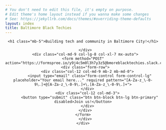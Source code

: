 ```yaml
---
# You don't need to edit this file, it's empty on purpose.
# Edit theme's home layout instead if you wanna make some changes
# See: https://jekyllrb.com/docs/themes/#overriding-theme-defaults
layout: index
title: Baltimore Black Techies
---
```

<!-- Masthead -->
<header class="masthead text-white text-center">
  <div class="overlay"></div>
  <div class="container">
    <div class="row">
      <div class="col-xl-9 mx-auto">

	<h1 class="mb-5">Building tech and community in Baltimore City!</h1>

      </div>
      <div class="col-md-9 col-lg-8 col-xl-7 mx-auto">
	<form method="POST" action="https://formspree.io/y9j4c5m0l3h7y3z5@bmoreblacktechies.slack.com">
	  <div class="form-row">
	    <div class="col-12 col-md-9 mb-2 mb-md-0">
	      <input type="email" class="form-control form-control-lg" placeholder="Your email here..." required pattern="[A-Za-z_\-0-9\.]+@[A-Za-z_\-0-9\.]+\.[A-Za-z_\-0-9\.]+">
	    </div>
	    <div class="col-12 col-md-3">
	      <button type="submit" class="btn btn-block btn-lg btn-primary" disabled>Join us!</button>
	    </div>
	  </div>
	</form>
      </div>
    </div>
  </div>
</header>
